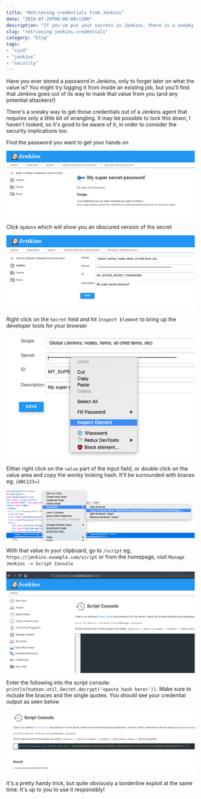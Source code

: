 ```yaml
---
title: "Retrieving credentials from Jenkins"
date: "2019-07-29T00:00:00+1300"
description: "If you've put your secrets in Jenkins, there is a sneaky backdoor to get them out again"
slug: "retrieving-jenkins-credentials"
category: "blog"
tags:
- "cicd"
- "jenkins"
- "security"
---
```


Have you ever stored a password in Jenkins, only to forget later on what the value is? You might try logging it from inside an existing job, but you'll find that Jenkins goes out of its way to mask that value from you (and any potential attackers!)

There's a sneaky way to get those credentials out of a Jenkins agent that requires only a little bit of wrangling. It may be possible to lock this down, I haven't looked, so it's good to be aware of it, in order to consider the security implications too.

Find the password you want to get your hands on

![A screenshot of the Jenkins UI. It is showing the credentials section. It depicts a password entry called 'My super secret password' although no actual credentials are visible.](01-credential-view.png)

Click `Update` which will show you an obscured version of the secret

![A screenshot of the Jenkins UI progressed from the previous image. Metadata about the selected credential are visible such as scope, ID and description. There is a secret field but it just contains dots like any normal password field does, rather than the actual password text.](02-credential-update.png)

Right click on the `Secret` field and hit `Inspect Element` to bring up the developer tools for your browser

![A screenshot of the Jenkins UI. The user has right clicked on the secret field of the credential metadata. Their browser context menu is visible, invoked by right clicking. The 'Inspect Element' item is highlighted but not yet clicked.](03-inspect-element.png)

Either right click on the `value` part of the input field, or double click on the value area and copy the wonky looking hash. It'll be surrounded with braces eg; `{ABC123=}`

![A screenshot of the Firefox browser tools. The user has found the DOM node for the redacted input in the element selector pane. They have right clicked it, bringing up the browser context menu and have highlighted 'Copy attribute value' under the 'Attributes' submenu.](04-credential-hash.png)

With that value in your clipboard, go to `/script` eg; `https://jenkins.example.com/script` or from the homepage, visit `Manage Jenkins -> Script Console`

![A screenshot of the Jenkins UI. It shows the 'Script Console' page which lives under /script by default.](05-script-console.png)

Enter the following into the script console: `println(hudson.util.Secret.decrypt('<paste hash here>'))`. Make sure to include the braces and the single quotes. You should see your credential output as seen below

![A screenshot of the Jenkins Script Console UI. The user has pasted the copied input from the Firefox browser tools that was open in an earlier screenshot. This input has been wrapped in some Jenkins functions. Below the Script Console is an output area with the actual password of the credential that was previously redacted.](06-final-result.png)

It's a pretty handy trick, but quite obviously a borderline exploit at the same time. It's up to you to use it responsibly!

